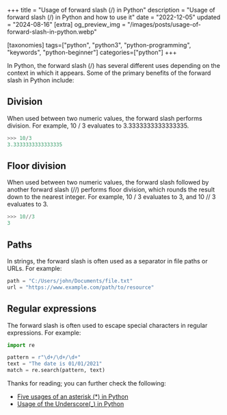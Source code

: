 +++
title = "Usage of forward slash (/) in Python"
description = "Usage of forward slash (/) in Python and how to use it"
date = "2022-12-05"
updated = "2024-08-16"
[extra]
og_preview_img = "/images/posts/usage-of-forward-slash-in-python.webp"

[taxonomies]
tags=["python", "python3", "python-programming", "keywords", "python-beginner"]
categories=["python"]
+++

In Python, the forward slash (/) has several different uses depending on the context in which it appears. Some of the primary benefits of the forward slash in Python include:

## Division

When used between two numeric values, the forward slash performs division. For example, 10 / 3 evaluates to 3.3333333333333335.

```python
>>> 10/3
3.3333333333333335
```

## Floor division

When used between two numeric values, the forward slash followed by another forward slash (//) performs floor division, which rounds the result down to the nearest integer. For example, 10 / 3 evaluates to 3, and 10 // 3 evaluates to 3.

```python
>>> 10//3
3
```

## Paths

In strings, the forward slash is often used as a separator in file paths or URLs. For example:

```python
path = "C:/Users/john/Documents/file.txt"
url = "https://www.example.com/path/to/resource"
```

## Regular expressions

The forward slash is often used to escape special characters in regular expressions. For example:

```python
import re

pattern = r"\d+/\d+/\d+"
text = "The date is 01/01/2021"
match = re.search(pattern, text)
```

Thanks for reading; you can further check the following:

- [Five usages of an asterisk (\*) in Python](https://blog.soumendrak.com/5-usages-of-an-asterisk-in-python)
- [Usage of the Underscore(\_) in Python](https://blog.soumendrak.com/usage-of-the-underscore-in-python)

